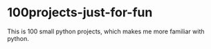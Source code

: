 # 100projects-just-for-fun

This is 100 small python projects, which makes me more familiar with python.
